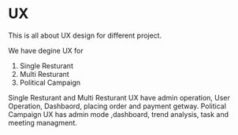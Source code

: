 # UX
This is all about UX design  for different project.

We have degine UX for 
1. Single Resturant 
2. Multi Resturant 
3. Political Campaign

Single Resturant  and Multi Resturant UX have admin operation, User Operation, Dashbaord, placing order and payment getway.
Political Campaign UX has admin mode ,dashboard, trend analysis, task and meeting managment.


